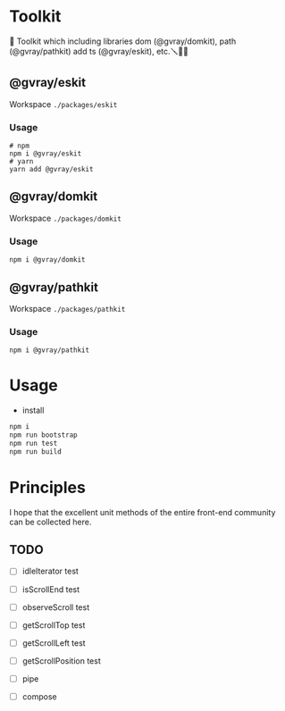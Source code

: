 # Toolkit

🧰 Toolkit which including libraries dom (@gvray/domkit), path (@gvray/pathkit) add ts (@gvray/eskit), etc.🪛🔧🔨

## @gvray/eskit

Workspace `./packages/eskit`

### Usage

```shell
# npm
npm i @gvray/eskit
# yarn
yarn add @gvray/eskit
```

## @gvray/domkit

Workspace `./packages/domkit`

### Usage

```shell
npm i @gvray/domkit
```

## @gvray/pathkit

Workspace `./packages/pathkit`

### Usage

```shell
npm i @gvray/pathkit
```

# Usage

- install

```bash
npm i
npm run bootstrap
npm run test
npm run build
```

# Principles

I hope that the excellent unit methods of the entire front-end community can be collected here.

## TODO

- [ ] idleIterator test

- [ ] isScrollEnd test

- [ ] observeScroll test

- [ ] getScrollTop test

- [ ] getScrollLeft test

- [ ] getScrollPosition test
- [ ] pipe
- [ ] compose
